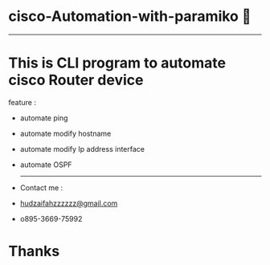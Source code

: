 # cisco-Automation-with-paramiko 🐛

---

# This is CLI program to automate cisco Router device
feature :
- automate ping
- automate modify hostname
- automate modify Ip address interface
- automate OSPF

  ---
- Contact me :
- hudzaifahzzzzzz@gmail.com
- o895-3669-75992


# Thanks 

